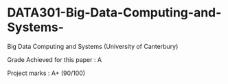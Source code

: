 # DATA301-Big-Data-Computing-and-Systems-
Big Data Computing and Systems (University of Canterbury) 

Grade Achieved for this paper : A

Project marks : A+ (90/100)
